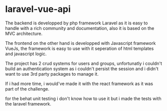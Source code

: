 # laravel-vue-api

The backend is developped by php framework Laravel as it is easy to handle with a rich community and documentation, also it is based on the MVC architecture.

The frontend on the other hand is developped with Javascript framework VueJs, the framework is easy to use with it seperation of html templates and javascript logic.

The project has 2 crud systems for users and groups, unfortunatly i couldn't build an authentication system as i couldn't persist the session and i didn't want to use 3rd party packages to manage it.

If i had more time, i would've made it with the react framework as it was part of the challenge.

for the behat unit testing i don't know how to use it but i made the tests with the laravel framework.
